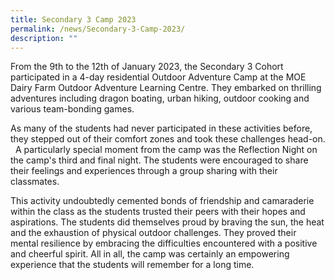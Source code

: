 ```yaml
---
title: Secondary 3 Camp 2023
permalink: /news/Secondary-3-Camp-2023/
description: ""
---
```

From the 9th to the 12th of January 2023, the Secondary 3 Cohort participated in a 4-day residential Outdoor Adventure Camp at the MOE Dairy Farm Outdoor Adventure Learning Centre. They embarked on thrilling adventures including dragon boating, urban hiking, outdoor cooking and various team-bonding games.

  

As many of the students had never participated in these activities before, they stepped out of their comfort zones and took these challenges head-on.   A particularly special moment from the camp was the Reflection Night on the camp's third and final night. The students were encouraged to share their feelings and experiences through a group sharing with their classmates.  

  

This activity undoubtedly cemented bonds of friendship and camaraderie within the class as the students trusted their peers with their hopes and aspirations. The students did themselves proud by braving the sun, the heat and the exhaustion of physical outdoor challenges. They proved their mental resilience by embracing the difficulties encountered with a positive and cheerful spirit. All in all, the camp was certainly an empowering experience that the students will remember for a long time.